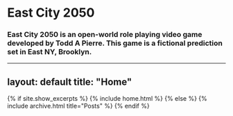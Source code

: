 # East City 2050
### East City 2050 is an open-world role playing video game developed by Todd A Pierre. This game is a fictional prediction set in East NY, Brooklyn.

---
layout: default
title: "Home"
---

{% if site.show_excerpts %}
  {% include home.html %}
{% else %}
  {% include archive.html title="Posts" %}
{% endif %}
